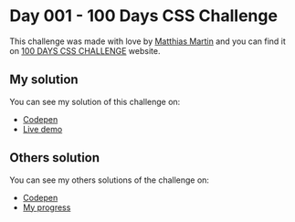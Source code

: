 # Day 001 - 100 Days CSS Challenge

This challenge was made with love by [Matthias Martin](https://www.stichwort-m.de) and you can find it on 
[100 DAYS CSS CHALLENGE](https://100dayscss.com/days/1) website.

## My solution

You can see my solution of this challenge on:

- [Codepen](https://codepen.io/albertorauljose/pen/vYMENZr)
- [Live demo](https://alberto-rj.github.io/100-days-css-challenge/day-001-100-days-css-challenge)

## Others solution

You can see my others solutions of the challenge on:

- [Codepen](https://codepen.io/albertorauljose/pens/public)
- [My progress](https://100dayscss.com/progress/albertorauljose)
